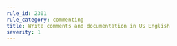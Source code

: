```yaml
---
rule_id: 2301
rule_category: commenting
title: Write comments and documentation in US English
severity: 1
---
```


